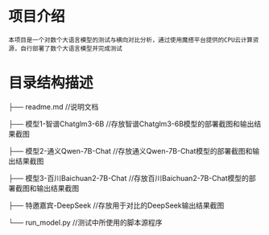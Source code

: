 # 项目介绍
    本项目是一个对数个大语言模型的测试与横向对比分析，通过使用魔搭平台提供的CPU云计算资源，自行部署了数个大语言模型并完成测试
# 目录结构描述
  ├── readme.md          //说明文档

  ├── 模型1-智谱Chatglm3-6B           //存放智谱Chatglm3-6B模型的部署截图和输出结果截图

  ├── 模型2-通义Qwen-7B-Chat            //存放通义Qwen-7B-Chat模型的部署截图和输出结果截图

  ├── 模型3-百川Baichuan2-7B-Chat      //存放百川Baichuan2-7B-Chat模型的部署截图和输出结果截图

  ├── 特邀嘉宾-DeepSeek   //存放用于对比的DeepSeek输出结果截图

  └── run_model.py              //测试中所使用的脚本源程序
